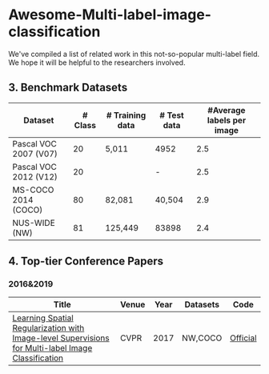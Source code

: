 # Awesome-Multi-label-image-classification
We've compiled a list of related work in this not-so-popular multi-label field. We hope it will be helpful to the researchers involved.
## 3. Benchmark Datasets
|  Dataset   | # Class  | # Training data	| # Test data| #Average labels per image|
|  ----  | ----  |----  |----  |----|
|Pascal VOC 2007 (V07)|20|5,011|4952|2.5|
|Pascal VOC 2012 (V12)|20| |-|2.5|
|MS-COCO 2014 (COCO)|80|82,081|40,504|2.9|
|NUS-WIDE (NW)|81|125,449|83898|2.4|
## 4. Top-tier Conference Papers
### 2016&2019
|  Title   | Venue  | Year| Datasets | Code|
|  ----  | ----  |----  |----  |----  |
|[Learning Spatial Regularization with Image-level Supervisions for Multi-label Image Classification](https://openaccess.thecvf.com/content_cvpr_2017/papers/Zhu_Learning_Spatial_Regularization_CVPR_2017_paper.pdf)|CVPR|2017|NW,COCO|[Official](https://github.com/zhufengx/SRN_multilabel/)|
